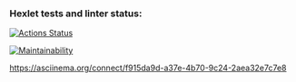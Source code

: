 ### Hexlet tests and linter status:
[![Actions Status](https://github.com/fzxcvbn/php-project-45/actions/workflows/hexlet-check.yml/badge.svg)](https://github.com/fzxcvbn/php-project-45/actions)

[![Maintainability](https://api.codeclimate.com/v1/badges/deb09a286a47efaf7059/maintainability)](https://codeclimate.com/github/fzxcvbn/php-project-45/maintainability)

https://asciinema.org/connect/f915da9d-a37e-4b70-9c24-2aea32e7c7e8